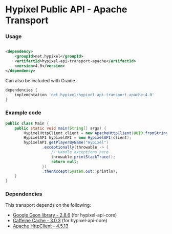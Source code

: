Hypixel Public API - Apache Transport
======

### Usage

```xml

<dependency>
    <groupId>net.hypixel</groupId>
    <artifactId>hypixel-api-transport-apache</artifactId>
    <version>4.0</version>
</dependency>
```

Can also be included with Gradle.

```gradle
dependencies {
    implementation 'net.hypixel:hypixel-api-transport-apache:4.0'
}
```

### Example code

```java
public class Main {
    public static void main(String[] args) {
        HypixelHttpClient client = new ApacheHttpClient(UUID.fromString("your-api-key-here"));
        HypixelAPI hypixelAPI = new HypixelAPI(client);
        hypixelAPI.getPlayerByName("Hypixel")
                .exceptionally(throwable -> {
                    // Handle exceptions here
                    throwable.printStackTrace();
                    return null;
                })
                .thenAccept(System.out::println);
    }
}
```

### Dependencies

This transport depends on the following:

* [Google Gson library - 2.8.6](https://mvnrepository.com/artifact/com.google.code.gson/gson) (for hypixel-api-core)
* [Caffeine Cache - 3.0.3](https://mvnrepository.com/artifact/com.github.ben-manes.caffeine/caffeine) (for
  hypixel-api-core)
* [Apache HttpClient - 4.5.13](https://mvnrepository.com/artifact/org.apache.httpcomponents/httpclient)